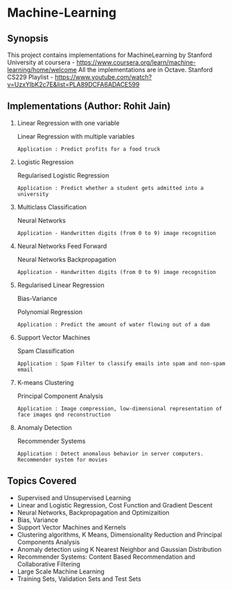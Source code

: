  # Machine-Learning 
 
 ## Synopsis
 
 This project contains implementations for MachineLearning by Stanford University at coursera - https://www.coursera.org/learn/machine-learning/home/welcome All the implementations are in Octave.
 Stanford CS229 Playlist - https://www.youtube.com/watch?v=UzxYlbK2c7E&list=PLA89DCFA6ADACE599
 
 ## Implementations (Author: Rohit Jain)
 
 1. Linear Regression with one variable
 
    Linear Regression with multiple variables
    
    `Application : Predict profits for a food truck`
 
 2. Logistic Regression
 
    Regularised Logistic Regression
    
    `Application : Predict whether a student gets admitted into a university`
 
 3. Multiclass Classification
 
    Neural Networks
    
    `Application - Handwritten digits (from 0 to 9) image recognition`
 
 4. Neural Networks Feed Forward
 
    Neural Networks Backpropagation
    
    `Application - Handwritten digits (from 0 to 9) image recognition`
 
 5. Regularised Linear Regression
 
    Bias-Variance
    
    Polynomial Regression
    
    `Application : Predict the amount of water flowing out of a dam`
 
 6. Support Vector Machines
 
    Spam Classification
    
    `Application : Spam Filter to classify emails into spam and non-spam email`
 
 7. K-means Clustering
 
    Principal Component Analysis
   
    `Application : Image compression, low-dimensional representation of face images qnd reconstruction`
   
8. Anomaly Detection

   Recommender Systems
    
   `Application : Detect anomalous behavior in server computers. Recommender system for movies`
   
## Topics Covered
- Supervised and Unsupervised Learning
- Linear and Logistic Regression, Cost Function and Gradient Descent
- Neural Networks, Backpropagation and Optimizaition
- Bias, Variance
- Support Vector Machines and Kernels
- Clustering algorithms, K Means, Dimensionality Reduction and Principal Components Analysis
- Anomaly detection using K Nearest Neighbor and Gaussian Distribution
- Recommender Systems: Content Based Recommendation and Collaborative Filtering
- Large Scale Machine Learning
- Training Sets, Validation Sets and Test Sets
